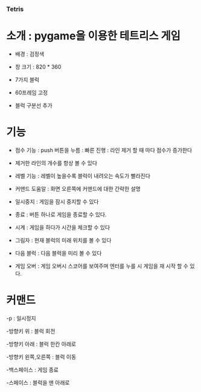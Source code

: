 ### Tetris


# 소개 : pygame을 이용한 테트리스 게임 

- 배경 : 검정색

- 창 크기 : 820 * 360
 
- 7가지 블럭 

- 60프레임 고정

- 블럭 구분선 추가



# 기능

- 점수 기능 : push 버튼을 누름
          : 빠른 진행 
          : 라인 제거 
          할 때 마다 점수가 증가한다 

- 제거한 라인의 개수를 항상 볼 수 있다

- 레벨 기능 : 레벨이 높을수록 블럭이 내려오는 속도가 빨라진다 

- 커맨드 도움알 : 화면 오른쪽에 커맨드에 대한 간략한 설명 

- 일시중지 : 게임을 잠시 중지할 수 있다

- 종료 : 버튼 하나로 게임을 종료할 수 있다.

- 시계 : 게임을 하다가 시간을 체크할 수 있다

- 그림자 : 현재 블럭의 미래 위치를 볼 수 있다

- 다음 블럭 : 다음 블럭을 미리 볼 수 있다

- 게임 오버 : 게임 오버시 스코어를 보여주며 엔터를 누를 시 게임을 재 시작 할 수 있다.

# 커맨드

-p : 일시정지

-방향키 위 : 블럭 회전

-방향키 아래 : 블럭 한칸 아래로

-방향키 왼쪽,오른쪽 : 블럭 이동

-백스페이스 : 게임 종료 

-스페이스 : 블럭을 맨 아래로



